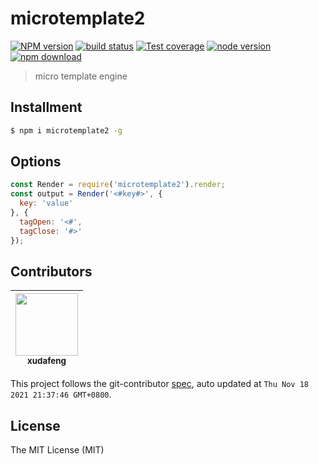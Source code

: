 # microtemplate2

[![NPM version][npm-image]][npm-url]
[![build status][travis-image]][travis-url]
[![Test coverage][coveralls-image]][coveralls-url]
[![node version][node-image]][node-url]
[![npm download][download-image]][download-url]

[npm-image]: https://img.shields.io/npm/v/microtemplate2.svg
[npm-url]: https://npmjs.org/package/microtemplate2
[travis-image]: https://img.shields.io/travis/xudafeng/microtemplate2.svg
[travis-url]: https://travis-ci.org/xudafeng/microtemplate2
[coveralls-image]: https://img.shields.io/coveralls/xudafeng/microtemplate2.svg
[coveralls-url]: https://coveralls.io/r/xudafeng/microtemplate2?branch=master
[node-image]: https://img.shields.io/badge/node.js-%3E=_8-green.svg
[node-url]: http://nodejs.org/download/
[download-image]: https://img.shields.io/npm/dm/microtemplate2.svg
[download-url]: https://npmjs.org/package/microtemplate2

> micro template engine

## Installment

```bash
$ npm i microtemplate2 -g
```

## Options

```javascript
const Render = require('microtemplate2').render;
const output = Render('<#key#>', {
  key: 'value'
}, {
  tagOpen: '<#',
  tagClose: '#>'
});
```

<!-- GITCONTRIBUTOR_START -->

## Contributors

|[<img src="https://avatars.githubusercontent.com/u/1011681?v=4" width="100px;"/><br/><sub><b>xudafeng</b></sub>](https://github.com/xudafeng)<br/>|
| :---: |


This project follows the git-contributor [spec](https://github.com/xudafeng/git-contributor), auto updated at `Thu Nov 18 2021 21:37:46 GMT+0800`.

<!-- GITCONTRIBUTOR_END -->

## License

The MIT License (MIT)
